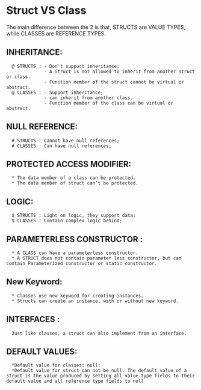# Struct VS Class

The main difference between the 2 is that, STRUCTS are VALUE TYPES, while CLASSES are REFERENCE TYPES.

## INHERITANCE:
      @ STRUCTS : - Don't support inheritance; 
                  - A Struct is not allowed to inherit from another struct or class.
                  - Function member of the struct cannot be virtual or abstract.
      @ CLASSES : - Support inheritance; 
                  - can inherit from another class.
                  - Function member of the class can be virtual or abstract.
      
## NULL REFERENCE:
      # STRUCTS : Cannot have null references;
      # CLASSES : Can have null references;
      
## PROTECTED ACCESS MODIFIER:
      * The data member of a class can be protected.
      * The data member of struct can’t be protected.
      
## LOGIC:
      $ STRUCTS : Light on logic, they support data;
      $ CLASSES : Contain complex logic behind;
      
## PARAMETERLESS CONSTRUCTOR :
      * A CLASS can have a parameterless constructor.
      * A STRUCT does not contain parameter less constructor, but can contain Parameterized constructor or static constructor.
 
## New Keyword:
      * Classes use new keyword for creating instances.
      * Structs can create an instance, with or without new keyword.

## INTERFACES :
      Just like classes, a struct can also implement from an interface.

## DEFAULT VALUES:
      *Default value for classes: null;
      *Default value for struct can not be null. The default value of a struct is the value produced by setting all value type fields to their default value and all reference type fields to null
